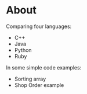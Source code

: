 # About

Comparing four languages:
- C++
- Java
- Python
- Ruby

In some simple code examples:
- Sorting array
- Shop Order example